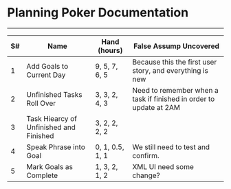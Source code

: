 # Planning Poker Documentation
---
| S#  | Name | Hand (hours) | False Assump Uncovered |
| :--- |   ---  |        ----  |        ----          |
| 1 | Add Goals to Current Day | 9, 5, 7, 6, 5 | Because this the first user story, and everything is new |
| 2 | Unfinished Tasks Roll Over | 3, 3, 2, 4, 3 | Need to remember when a task if finished in order to update at 2AM |
| 3 | Task Hiearcy of Unfinished and Finished | 3, 2, 2, 2, 2 | |
| 4 | Speak Phrase into Goal | 0, 1, 0.5, 1, 1 | We still need to test and confirm. |
| 5 | Mark Goals as Complete | 1, 3, 2, 1, 2 | XML UI need some change? |

